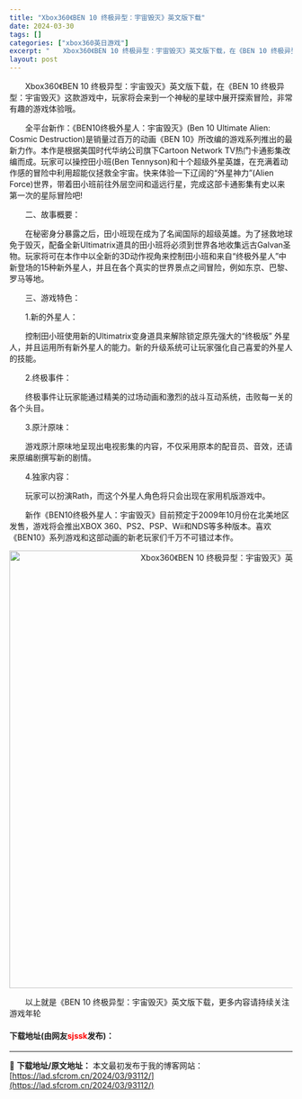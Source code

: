 ```yaml
---
title: "Xbox360《BEN 10 终极异型：宇宙毁灭》英文版下载"
date: 2024-03-30
tags: []
categories: ["xbox360英日游戏"]
excerpt: "　　Xbox360《BEN 10 终极异型：宇宙毁灭》英文版下载，在《BEN 10 终极异型：宇宙毁灭》这款游戏中，玩家将会来到一个神秘的星球中展开探索冒险，非常有趣的游戏体验哦。 　　全平台新作：《BEN10终极外星人：宇宙毁灭》(Ben 10 Ultimate Alien: Cosmic Des&hellip;"
layout: post
---
```


 <p>　　Xbox360《BEN 10 终极异型：宇宙毁灭》英文版下载，在《BEN 10 终极异型：宇宙毁灭》这款游戏中，玩家将会来到一个神秘的星球中展开探索冒险，非常有趣的游戏体验哦。</p> <p>　　全平台新作：《BEN10终极外星人：宇宙毁灭》(Ben 10 Ultimate Alien: Cosmic Destruction)是销量过百万的动画《BEN 10》所改编的游戏系列推出的最新力作。本作是根据美国时代华纳公司旗下Cartoon Network TV热门卡通影集改编而成。玩家可以操控田小班(Ben Tennyson)和十个超级外星英雄，在充满着动作感的冒险中利用超能仪拯救全宇宙。快来体验一下辽阔的&ldquo;外星神力&rdquo;(Alien Force)世界，带着田小班前往外层空间和遥远行星，完成这部卡通影集有史以来第一次的星际冒险吧!</p> <p>　　二、故事概要：</p> <p>　　在秘密身分暴露之后，田小班现在成为了名闻国际的超级英雄。为了拯救地球免于毁灭，配备全新Ultimatrix道具的田小班将必须到世界各地收集远古Galvan圣物。玩家将可在本作中以全新的3D动作视角来控制田小班和来自&ldquo;终极外星人&rdquo;中新登场的15种新外星人，并且在各个真实的世界景点之间冒险，例如东京、巴黎、罗马等地。</p> <p>　　三、游戏特色：</p> <p>　　1.新的外星人：</p> <p>　　控制田小班使用新的Ultimatrix变身道具来解除锁定原先强大的&ldquo;终极版&rdquo; 外星人，并且运用所有新外星人的能力。新的升级系统可让玩家强化自己喜爱的外星人的技能。</p> <p>　　2.终极事件：</p> <p>　　终极事件让玩家能通过精美的过场动画和激烈的战斗互动系统，击败每一关的各个头目。</p> <p>　　3.原汁原味：</p> <p>　　游戏原汁原味地呈现出电视影集的内容，不仅采用原本的配音员、音效，还请来原编剧撰写新的剧情。</p> <p>　　4.独家内容：</p> <p>　　玩家可以扮演Rath，而这个外星人角色将只会出现在家用机版游戏中。</p> <p>　　新作《BEN10终极外星人：宇宙毁灭》目前预定于2009年10月份在北美地区发售，游戏将会推出XBOX 360、PS2、PSP、Wii和NDS等多种版本。喜欢《BEN10》系列游戏和这部动画的新老玩家们千万不可错过本作。</p> <p align="center"><img align="" border="0" src="https://lad.sfcrom.cn/wp-content/uploads/2024/03/20240330_6607d42045a5d.jpg" width="778" alt="Xbox360《BEN 10 终极异型：宇宙毁灭》英文版下载" /></p> <p>　　以上就是《BEN 10 终极异型：宇宙毁灭》英文版下载，更多内容请持续关注游戏年轮</p> <p><h4>下载地址(由网友<font color="red">sjssk</font>发布)：</h4></p> 

---
📖 **下载地址/原文地址：** 本文最初发布于我的博客网站：[https://lad.sfcrom.cn/2024/03/93112/](https://lad.sfcrom.cn/2024/03/93112/)
